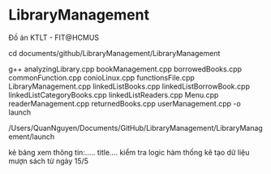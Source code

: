 # LibraryManagement
Đồ án KTLT - FIT@HCMUS


cd documents/github/LibraryManagement/LibraryManagement




g++ analyzingLibrary.cpp bookManagement.cpp borrowedBooks.cpp commonFunction.cpp conioLinux.cpp functionsFile.cpp LibraryManagement.cpp linkedListBooks.cpp linkedListBorrowBook.cpp linkedListCategoryBooks.cpp linkedListReaders.cpp Menu.cpp readerManagement.cpp returnedBooks.cpp userManagement.cpp  -o launch

/Users/QuanNguyen/Documents/GitHub/LibraryManagement/LibraryManagement/launch






kẻ bảng xem thông tin:.....
title....
kiểm tra logic hàm thống kê
tạo dữ liệu mượn sách từ ngày 15/5


